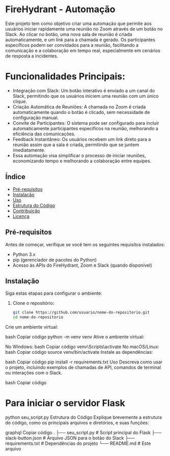 # FireHydrant - Automação

Este projeto tem como objetivo criar uma automação que permite aos usuários iniciar rapidamente uma reunião no Zoom através de um botão no Slack. Ao clicar no botão, uma nova sala de reunião é criada automaticamente, e um link para a chamada é gerado. Os participantes específicos podem ser convidados para a reunião, facilitando a comunicação e a colaboração em tempo real, especialmente em cenários de resposta a incidentes.

# Funcionalidades Principais:

- Integração com Slack: Um botão interativo é enviado a um canal do Slack, permitindo que os usuários iniciem uma reunião com um único clique.
- Criação Automática de Reuniões: A chamada no Zoom é criada automaticamente quando o botão é clicado, sem necessidade de configuração manual.
- Convite de Participantes: O sistema pode ser configurado para incluir automaticamente participantes específicos na reunião, melhorando a eficiência das comunicações.
- Feedback Instantâneo: Os usuários recebem um link direto para a reunião assim que a sala é criada, permitindo que se juntem imediatamente.
- Essa automação visa simplificar o processo de iniciar reuniões, economizando tempo e melhorando a colaboração entre equipes.

## Índice

- [Pré-requisitos](#pré-requisitos)
- [Instalação](#instalação)
- [Uso](#uso)
- [Estrutura do Código](#estrutura-do-código)
- [Contribuição](#contribuição)
- [Licença](#licença)

## Pré-requisitos

Antes de começar, verifique se você tem os seguintes requisitos instalados:

- Python 3.x
- pip (gerenciador de pacotes do Python)
- Acesso às APIs do FireHydrant, Zoom e Slack (quando disponível)

## Instalação

Siga estas etapas para configurar o ambiente:

1. Clone o repositório:
   ```bash
   git clone https://github.com/usuario/nome-do-repositorio.git
   cd nome-do-repositorio
Crie um ambiente virtual:

bash
Copiar código
python -m venv venv
Ative o ambiente virtual:

No Windows:
bash
Copiar código
venv\Scripts\activate
No macOS/Linux:
bash
Copiar código
source venv/bin/activate
Instale as dependências:

bash
Copiar código
pip install -r requirements.txt
Uso
Descreva como usar o projeto, incluindo exemplos de chamadas de API, comandos de terminal ou interações com o Slack.

bash
Copiar código
# Para iniciar o servidor Flask
python seu_script.py
Estrutura do Código
Explique brevemente a estrutura do código, como os principais arquivos e diretórios, e suas funções:

graphql
Copiar código
.
├── seu_script.py          # Script principal do Flask
├── slack-button.json      # Arquivo JSON para o botão do Slack
├── requirements.txt       # Dependências do projeto
└── README.md              # Este arquivo
